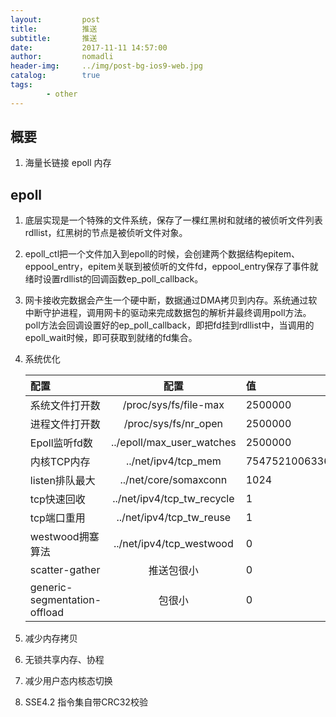 ```yaml
---
layout:         post
title:          推送
subtitle:       推送
date:           2017-11-11 14:57:00
author:         nomadli
header-img:     ../img/post-bg-ios9-web.jpg
catalog:        true
tags:
        - other
---
```


## 概要
1.  海量长链接 epoll 内存

## epoll
01. 底层实现是一个特殊的文件系统，保存了一棵红黑树和就绪的被侦听文件列表rdllist，红黑树的节点是被侦听文件对象。
02. epoll_ctl把一个文件加入到epoll的时候，会创建两个数据结构epitem、eppool_entry，epitem关联到被侦听的文件fd，eppool_entry保存了事件就绪时设置rdllist的回调函数ep_poll_callback。
03. 网卡接收完数据会产生一个硬中断，数据通过DMA拷贝到内存。系统通过软中断守护进程，调用网卡的驱动来完成数据包的解析并最终调用poll方法。poll方法会回调设置好的ep_poll_callback，即把fd挂到rdllist中，当调用的epoll_wait时候，即可获取到就绪的fd集合。
04. 系统优化 
    
    |     配置    |          配置       |  值   |
    |:-----------|:-------------------:|:------|  
    |系统文件打开数 |/proc/sys/fs/file-max |2500000|
    |进程文件打开数 |/proc/sys/fs/nr_open  |2500000|
    |Epoll监听fd数 |../epoll/max_user_watches|2500000|
    |内核TCP内存   |../net/ipv4/tcp_mem|75475210063361509504|
    |listen排队最大|../net/core/somaxconn|1024|
    |tcp快速回收|../net/ipv4/tcp_tw_recycle|1|
    |tcp端口重用|../net/ipv4/tcp_tw_reuse|1|
    |westwood拥塞算法|../net/ipv4/tcp_westwood|0|
    |scatter-gather|推送包很小|0|
    |generic-segmentation-offload|包很小|0|

05. 减少内存拷贝
06. 无锁共享内存、协程
07. 减少用户态内核态切换
08. SSE4.2 指令集自带CRC32校验
